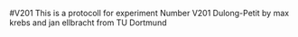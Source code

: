 #V201
This is a protocoll for experiment Number V201 Dulong-Petit
by max krebs and jan ellbracht from TU Dortmund
